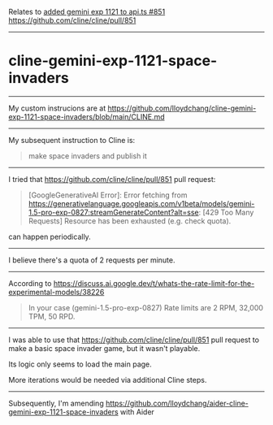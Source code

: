 Relates to [added gemini exp 1121 to api.ts #851](https://github.com/cline/cline/pull/851) https://github.com/cline/cline/pull/851

---
# cline-gemini-exp-1121-space-invaders

---

My custom instrucions are at https://github.com/lloydchang/cline-gemini-exp-1121-space-invaders/blob/main/CLINE.md

---

My subsequent instruction to Cline is:

> make space invaders and publish it

---

I tried that https://github.com/cline/cline/pull/851 pull request:

> [GoogleGenerativeAI Error]: Error fetching from https://generativelanguage.googleapis.com/v1beta/models/gemini-1.5-pro-exp-0827:streamGenerateContent?alt=sse: [429 Too Many Requests] Resource has been exhausted (e.g. check quota).

can happen periodically.

---

I believe there's a quota of 2 requests per minute.

---

According to https://discuss.ai.google.dev/t/whats-the-rate-limit-for-the-experimental-models/38226

> In your case (gemini-1.5-pro-exp-0827) Rate limits are 2 RPM, 32,000 TPM, 50 RPD.

---

I was able to use that https://github.com/cline/cline/pull/851 pull request to make a basic space invader game, but it wasn't playable.

Its logic only seems to load the main page.

More iterations would be needed via additional Cline steps.

---

Subsequently, I'm amending https://github.com/lloydchang/aider-cline-gemini-exp-1121-space-invaders with Aider
